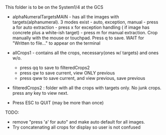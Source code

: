 This folder is to be on the System1/4 at the GCS


- alphaNumeralTargetsMAIN - has all the images with targets(alphanumeral). 3 modes exist - auto, 					exception, manual
		- press a for auto extraction
		- press x for exception handling ( if image has concrete plus a white-ish target)
		- press m for manual extraction. Crop manually with the mouse or touchpad. Press q to save. WAIT for "Written to file..." to appear on the terminal



- allCrops1 - contains all the crops, necessary(ones w/ targets) and ones w/o.
	- press qq to save to filteredCrops2
	- press qw to save current, view ONLY previous
	- press qww to save current, and view previous, save previous


- filteredCrops2 : folder with all the crops with targets only. No junk crops. press any key to view next.



- Press ESC to QUIT (may be more than once)



TODO:
- remove "press 'a' for auto" and make auto default for all images.
- Try concatenating all crops for display so user is not confused
